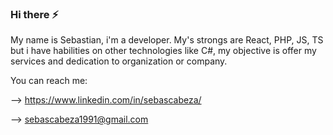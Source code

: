 ### Hi there ⚡

My name is Sebastian, i'm a developer. My's strongs are React, PHP, JS, TS but i have habilities on other technologies like C#, my objective is offer my services and dedication to organization or company.

You can reach me:

--> https://www.linkedin.com/in/sebascabeza/

--> sebascabeza1991@gmail.com


<!--
**ReChanfle/ReChanfle** is a ✨ _special_ ✨ repository because its `README.md` (this file) appears on your GitHub profile.

Here are some ideas to get you started:

- 🔭 I’m currently working on ...
- 🌱 I’m currently learning ...
- 👯 I’m looking to collaborate on ...
- 🤔 I’m looking for help with ...
- 💬 Ask me about ...
- 📫 How to reach me: ...
- 😄 Pronouns: ...
- ⚡ Fun fact: ...
-->
